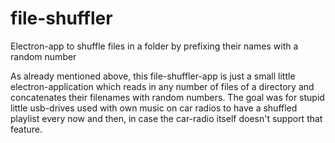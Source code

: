 # file-shuffler
Electron-app to shuffle files in a folder by prefixing their names with a random number

As already mentioned above, this file-shuffler-app is just a small little electron-application which reads in any number of files of a directory and concatenates their filenames with random numbers. The goal was for stupid little usb-drives used with own music on car radios to have a shuffled playlist every now and then, in case the car-radio itself doesn't support that feature.
